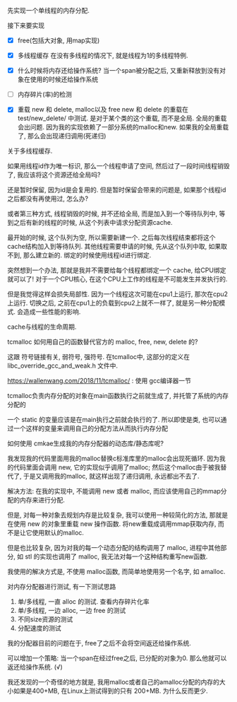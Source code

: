 先实现一个单线程的内存分配. 

接下来要实现
- [x] free(包括大对象, 用map实现)
- [x] 多线程缓存
    在没有多线程的情况下, 就是线程为1的多线程特例. 
- [x] 什么时候将内存还给操作系统? 当一个span被分配之后, 又重新释放到没有对象在使用的时候还给操作系统
- [ ] 内存碎片(率)的检测
- [x] 重载 new 和 delete, malloc以及 free
    new 和 delete 的重载在 test/new_delete/ 中测试. 是对于某个类的这个重载, 而不是全局.
    全局的重载会出问题. 因为我的实现依赖了一部分系统的malloc和new. 如果我的全局重载了, 那么会出现递归调用(死递归)


关于多线程缓存.

如果用线程id作为唯一标识, 那么一个线程申请了空间, 然后过了一段时间线程销毁了, 我应该将这个资源还给全局吗? 

还是暂时保留, 因为id是会复用的. 但是暂时保留会带来的问题是, 如果那个线程id之后都没有再使用过, 怎么办?

或者第三种方式, 线程销毁的时候, 并不还给全局, 而是加入到一个等待队列中, 等到之后有新的线程的时候, 从这个列表中请求分配资源cache.

最开始的时候, 这个队列为空, 所以需要新建一个. 之后每次线程结束都将这个cache结构加入到等待队列. 
其他线程需要申请的时候, 先从这个队列中取, 如果取不到, 那么建立新的.
绑定的时候使用线程id进行绑定. 


突然想到一个办法, 那就是我并不需要给每个线程都绑定一个 cache, 给CPU绑定就可以了!
对于一个CPU核心, 在这个CPU上工作的线程是不可能发生并发执行的.

但是我觉得这样会损失局部性. 因为一个线程这次可能在cpu1上运行, 那次在cpu2上运行. 
切换之后, 之前在cpu1上的负载到cpu2上就不一样了, 就是另一种分配模式. 会造成一些性能的影响. 


cache与线程的生命周期. 


tcmalloc 如何用自己的函数替代官方的 malloc, free, new, delete 的?

这跟 符号链接有关, 弱符号, 强符号. 在tcmalloc中, 这部分的定义在 libc_override_gcc_and_weak.h 文件中. 

https://wallenwang.com/2018/11/tcmalloc/ : 使用 gcc编译器一节

tcmalloc负责内存分配的对象在main函数执行之前就生成了, 并托管了系统的内存分配的

一个 static 的变量应该是在main执行之前就会执行的了. 所以即使是类, 也可以通过一个这样的变量来调用自己的分配方法从而执行内存分配

如何使用 cmkae生成我的内存分配器的动态库/静态库呢? 

我发现我的代码里面用我的malloc替换c标准库里的malloc会出现死循环. 因为我的代码里面会调用 new, 它的实现似乎调用了malloc;
然后这个malloc由于被我替代了, 于是又调用我的malloc, 就这样出现了递归调用, 永远都出不去了. 

解决方法: 在我的实现中, 不能调用 new 或者 malloc, 而应该使用自己的mmap分配的内存来进行分配. 

但是, 对每一种对象去规划内存是比较复杂, 我可以使用一种较简化的方法, 那就是在使用 new 的对象里重载 new 操作函数.
将new重载成调用mmap获取内存, 而不是让它使用默认的malloc.  

但是也比较复杂, 因为对我的每一个动态分配的结构调用了 malloc, 进程中其他部分, 如 stl 的实现也调用了 malloc, 我无法对每一个这种结构重写new函数.

我使用的解决方式是, 不使用 malloc函数, 而简单地使用另一个名字, 如 amalloc. 

对内存分配器进行测试, 有一下测试思路

1. 单/多线程, 一直 alloc 的测试. 查看内存碎片化率
2. 单/多线程, 一边 alloc, 一边 free 的测试
3. 不同size资源的测试
4. 分配速度的测试


我的分配器目前的问题在于, free了之后不会将空间返还给操作系统.  

可以增加一个策略: 当一个span在经过free之后, 已分配的对象为0. 那么他就可以返还给操作系统. (√)

我还发现的一个奇怪的地方就是, 我用malloc或者自己的amalloc分配的内存的大小如果是400+MB, 在Linux上测试得到的只有 200+MB. 为什么反而更少. 
